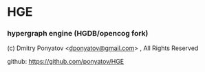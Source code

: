 # HGE
### hypergraph engine (HGDB/opencog fork)

(c) Dmitry Ponyatov <<dponyatov@gmail.com>> , All Rights Reserved

github: https://github.com/ponyatov/HGE